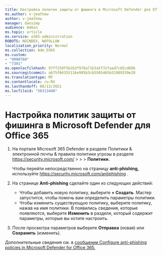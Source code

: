 ```yaml
---
title: Настройка политик защиты от фишинга в Microsoft Defender для Office 365
ms.author: v-jmathew
author: v-jmathew
manager: dansimp
audience: Admin
ms.topic: article
ms.service: o365-administration
ROBOTS: NOINDEX, NOFOLLOW
localization_priority: Normal
ms.collection: Adm_O365
ms.custom:
- "9000760"
- "7391"
ms.openlocfilehash: 97ff250f5b2b3f970a71b3a5f31faad7c65cd60b
ms.sourcegitcommit: ab75f66355116e995b3cb5505465b31989339e28
ms.translationtype: MT
ms.contentlocale: ru-RU
ms.lasthandoff: 08/13/2021
ms.locfileid: "58313440"
---
```

# <a name="set-up-anti-phishing-policies-in-microsoft-defender-for-office-365"></a>Настройка политик защиты от фишинга в Microsoft Defender для Office 365

1. На портале Microsoft 365 Defender в разделе Политики & электронной почты & правила политики угрозы в разделе <https://security.microsoft.com/>  \>  \>  \>  **Политики.**

   Чтобы перейти непосредственно на страницу **anti-phishing,** используйте <https://security.microsoft.com/antiphishing> .

2. На странице **Anti-phishing** сделайте один из следующих действий:
   - Чтобы добавить новую политику, выберите **+ Создать**. Мастер запустится, чтобы помочь вам определить параметры политики.
   - Чтобы изменить существующую политику, выберите политику, нажав на имя политики. В появились сведения, которые появляются, выберите **Изменить** в разделе, который содержит параметры, которые вы хотите настроить.

3. После просмотра параметров выберите **Отправка** (новая) или **Сохранить** (изменить).

Дополнительные сведения см. в [сообщении Configure anti-phishing policies in Microsoft Defender for Office 365.](https://docs.microsoft.com/microsoft-365/security/office-365-security/configure-mdo-anti-phishing-policies)
